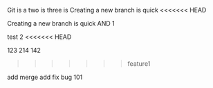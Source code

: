 Git is a 
two is 
three is
Creating a new branch is quick
<<<<<<< HEAD

Creating a new branch is quick AND
1
>>>

test 2
<<<<<<< HEAD

123
214
142

>>>>>>> feature1

add merge
add fix bug 101
